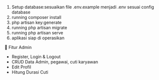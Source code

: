 1. Setup database:sesuaikan file .env.example menjadi .env sesuai config database
2. running composer install
3. php artisan key:generate
4. running php artisan migrate
5. running php artisan serve
6. aplikasi siap di operasikan

👤 Fitur Admin
- Register, Login & Logout
- CRUD Data Admin, pegawai, cuti karyawan
- Edit Profil
- Hitung Durasi Cuti
